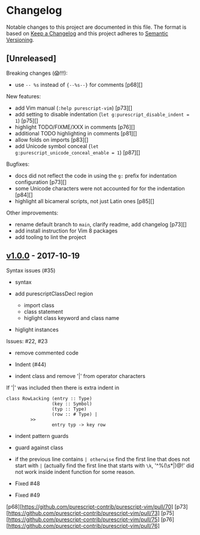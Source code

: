# Changelog

Notable changes to this project are documented in this file. The format is based on [Keep a Changelog](https://keepachangelog.com/en/1.0.0/) and this project adheres to [Semantic Versioning](https://semver.org/spec/v2.0.0.html).

## [Unreleased]

Breaking changes (😱!!!):
  - use `-- %s` instead of `{--%s--}` for comments [p68][]

New features:
  - add Vim manual (`:help purescript-vim`) [p73][]
  - add setting to disable indentation (`let g:purescript_disable_indent = 1`) [p75][]
  - highlight TODO/FIXME/XXX in comments [p76][]
  - additional TODO highlighting in comments [p81][]
  - allow folds on imports [p83][]
  - add Unicode symbol conceal (`let g:purescript_unicode_conceal_enable = 1`) [p87][]

Bugfixes:
  - docs did not reflect the code in using the `g:` prefix for indentation configuration [p73][]
  - some Unicode characters were not accounted for for the indentation [p84][]
  - highlight all bicameral scripts, not just Latin ones [p85][]

Other improvements:
  - rename default branch to `main`, clarify readme, add changelog [p73][]
  - add install instruction for Vim 8 packages
  - add tooling to lint the project

## [v1.0.0](https://github.com/purescript-contrib/purescript-vim/releases/tag/v1.0.0) - 2017-10-19

Syntax issues (#35)

* syntax

* add purescriptClassDecl region
  - import class
  - class statement
  - higlight class keyword and class name
* higlight instances

Issues: #22, #23

* remove commented code

* Indent (#44)

* indent class and remove '|' from operator characters

If '|' was included then there is extra indent in
```
class RowLacking (entry :: Type)
                 (key :: Symbol)
                 (typ :: Type)
                 (row :: # Type) |
		 >>
                 entry typ -> key row
```

* indent pattern guards

* guard against class
* if the previous line contains `| otherwise` find the first line that
  does not start with `|` (actually find the first line that starts with
  `\k`, '^\%(\s*|\)\@!' did not work inside indent function for some
  reason.

* Fixed #48

* Fixed #49

[p68][https://github.com/purescript-contrib/purescript-vim/pull/70]
[p73][https://github.com/purescript-contrib/purescript-vim/pull/73]
[p75][https://github.com/purescript-contrib/purescript-vim/pull/75]
[p76][https://github.com/purescript-contrib/purescript-vim/pull/76]
